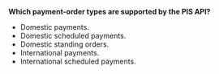 **Which payment-order types are supported by the PIS API?**

* Domestic payments.
* Domestic scheduled payments.
* Domestic standing orders.
* International payments.
* International scheduled payments.
